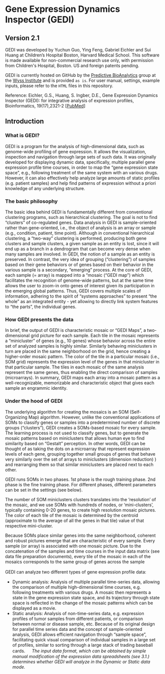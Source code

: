 # Gene Expression Dynamics Inspector (GEDI)
## Version 2.1

GEDI was developed by Yuchun Guo, Ying Feng, Gabriel Eichler and Sui Huang at Children’s Hospital Boston, Harvard Medical School. This software is made available for non-commercial research use only, with permission from Children's Hospital, Boston. US and foreign patents pending. 

GEDI is currently hosted on GitHub by the [Predictive BioAnalytics](mailto:midas@wyss.harvard.edu) group at the [Wyss Institute](www.wyss.harvard.edu) and is provided `as is`. For user manual, settings, example inputs, please refer to the `HTML` files in this repository.


Reference:
Eichler, G.S., Huang, S. Ingber, D.E., Gene Expression Dynamics Inspector (GEDI): for integrative analysis of expression profiles, Bioinformatics, 19(17),2321-2 [[PubMed](https://www.ncbi.nlm.nih.gov/pubmed/14630665)]


## Introduction
### What is GEDI?
GEDI is a program for the analysis of high-dimensional data, such as genome-wide profiling of gene expression. It allows the visualization, inspection and navigation through large sets of such data. It was originally developed for displaying dynamic data, specifically, multiple parallel gene expression profile time courses, in order to map the “gene expression state space”, e.g., following treatment of the same system with an various drugs. However, it can also effectively help analyze large amounts of static profiles (e.g. patient samples) and help find patterns of expression without a priori knowledge of any underlying structure.
           
### The basic philosophy
The basic idea behind GEDI is fundamentally different from conventional clustering programs, such as hierarchical clustering. The goal is not to find “clusters” of co-regulated genes. Data analysis in GEDI is sample-oriented rather than gene-oriented, i.e., the object of analysis is an array or sample (e.g., condition, patient, time point). Although in conventional hierarchical clustering, a “two-way” clustering is performed, producing both gene clusters and sample clusters, a given sample as an entity is lost, since it will end up as a branch in a dendrogram that can become very dense when many samples are involved. In GEDI, the notion of a sample as an entity is preserved. In contrast, the very idea of grouping (“clustering”) of samples based on their gene behaviors or of genes based on their behavior in the various sample is a secondary, “emerging” process. At the core of GEDI, each sample (= array) is mapped into a “mosaic (“GEDI map”) which facilitates the recognition of genome-wide patterns, but at the same time allows the user to zoom-in onto genes of interest given its participation in the emerging global patterns. Thus, GEDI covers multiple scales of information, adhering to the spirit of “systems approaches” to present “the whole” as an integrated entity - yet allowing to directly link system features to “the parts”, the individual genes.
 
### How GEDI presents the data
In brief, the output of GEDI is characteristic mosaic or “GEDI Maps”, a two-dimensional grid picture for each sample. Each tile in the mosaic represents a “minicluster” of genes (e.g., 10 genes) whose behavior across the entire set of analyzed samples is highly similar. Similarly behaving miniclusters in turn are placed in the same neighborhood on the grid, hence creating a higher-order mosaic pattern. The color of the tile in a particular mosaic (i.e., SOM grid) represents the expression level of the genes in that minicluster in that particular sample. The tiles in each mosaic of the same analysis represent the same genes, thus enabling the direct comparison of samples (microarrays). In summary, GEDI maps each array into a mosaic pattern as a well-recognizable, memorizable and characteristic object that gives each sample an engrammic identity.
 
### Under the hood of GEDI          
The underlying algorithm for creating the mosaics is an SOM (Self-Organizing Map) algorithm.  However, unlike the conventional applications of SOMs to classify genes or samples into a predetermined number of discrete groups (“clusters”), GEDI creates a SOMs-based mosaic for every sample. The learning process is not used to classify genes, but to generate the mosaic patterns based on miniclusters that allows human eye to find similarity based on “Gestalt” perception. In other words, GEDI can be thought of as taking the dots on a microarray that represent expression levels of each gene, grouping together small groups of genes that behave very similarly over the set of arrays to miniclusters (dimension reduction) ) and rearranging them so that similar miniclusters are placed next to each other.
 
GEDI runs SOMs in two phases. 1st phase is the rough training phase. 2nd phase is the fine training phase. For different phases, different parameters can be set in the settings (see below).
 
The number of SOM miniclusters clusters translates into the ‘resolution’ of the mosaic, and we use SOMs with hundreds of nodes, or ‘mini-clusters’, typically containing 0-20 genes, to create high resolution mosaic pictures. The color of each tile of the mosaic is determined by the centroid (approximate to the average of all the genes in that tile) value of that respective mini-cluster.
 
Because SOMs place similar genes into the same neighborhood, coherent and robust pictures emerge that are characteristic of every sample. Every sample (or array) is associated with one mosaic picture. Due to the concatenation of the samples and time courses in the input data matrix (see data file preparation documents), every tile of the mosaic in each of the mosaics corresponds to the same group of genes across the sample
 
GEDI can analyze two different types of gene expression profile data:
　
 - Dynamic analysis: Analysis of multiple parallel time-series data, allowing the comparison of multiple high-dimensional time courses, e.g. following treatments with various drugs. A mosaic then represents a state in the gene expression state space, and its trajectory through state space is reflected in the change of the mosaic patterns which can be displayed as a movie.
 - Static analysis: Analysis of non-time-series data, e.g. expression profiles of tumor samples from different patients, or comparison between normal or disease sample, etc. Because of its original design for parallel time series data and the concept of sample-oriented analysis, GEDI allows efficient navigation through “sample space”, facilitating quick visual comparison of individual samples in a large set of profiles, similar to sorting through a large stack of trading baseball cards.
　
_The input data format, which can be obtained by simple manual modification of the expression data spreadsheets (see 3.1.) determines whether GEDI will analyze in the Dynamic or Static data mode._
